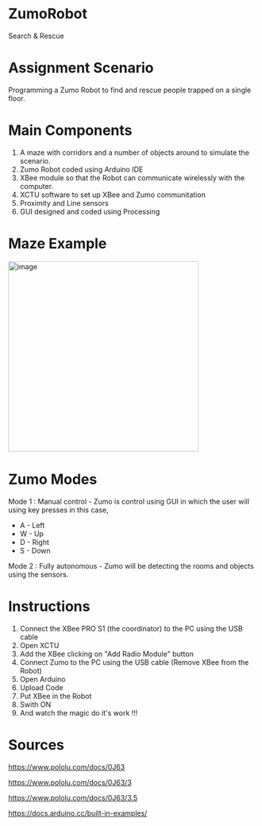 # ZumoRobot
Search &amp; Rescue  

# Assignment Scenario 

Programming a Zumo Robot to find and rescue people trapped on a single floor.

# Main Components

1. A maze with corridors and a number of objects around to simulate the scenario. 
2. Zumo Robot coded using Arduino IDE
3. XBee module so that the Robot can communicate wirelessly with the computer.
4. XCTU software to set up XBee and Zumo communitation
5. Proximity and Line sensors 
6. GUI designed and coded using Processing 

# Maze Example 

<img width="383" alt="image" src="https://user-images.githubusercontent.com/60435084/223697324-3154dd1e-26bf-4ea3-803e-14bde22c4231.png">

# Zumo Modes

Mode 1 : Manual control - Zumo is control using GUI in which the user will using key presses in this case, 
* A - Left
* W - Up
* D - Right 
* S - Down

Mode 2 : Fully autonomous - Zumo will be detecting the rooms and objects using the sensors. 

# Instructions

1. Connect the XBee PRO S1 (the coordinator) to the PC using the USB cable 
2. Open XCTU 
3. Add the XBee clicking on "Add Radio Module" button
4. Connect Zumo to the PC using the USB cable (Remove XBee from the Robot)
5. Open Arduino 
6. Upload Code
7. Put XBee in the Robot
8. Swith ON 
9. And watch the magic do it's work !!!

# Sources 

https://www.pololu.com/docs/0J63

https://www.pololu.com/docs/0J63/3

https://www.pololu.com/docs/0J63/3.5

https://docs.arduino.cc/built-in-examples/

